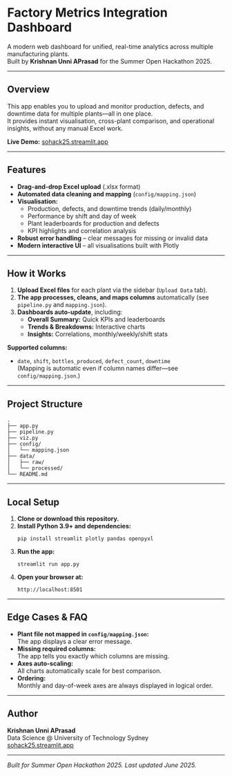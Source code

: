 # Factory Metrics Integration Dashboard

A modern web dashboard for unified, real-time analytics across multiple manufacturing plants.  
Built by **Krishnan Unni APrasad** for the Summer Open Hackathon 2025.

---

## Overview

This app enables you to upload and monitor production, defects, and downtime data for multiple plants—all in one place.  
It provides instant visualisation, cross-plant comparison, and operational insights, without any manual Excel work.

**Live Demo:** [sohack25.streamlit.app](https://sohack25.streamlit.app/)

---

## Features

- **Drag-and-drop Excel upload** (.xlsx format)
- **Automated data cleaning and mapping** (`config/mapping.json`)
- **Visualisation:**
    - Production, defects, and downtime trends (daily/monthly)
    - Performance by shift and day of week
    - Plant leaderboards for production and defects
    - KPI highlights and correlation analysis
- **Robust error handling** – clear messages for missing or invalid data
- **Modern interactive UI** – all visualisations built with Plotly

---

## How it Works

1. **Upload Excel files** for each plant via the sidebar (`Upload Data` tab).
2. **The app processes, cleans, and maps columns** automatically (see `pipeline.py` and `mapping.json`).
3. **Dashboards auto-update**, including:
    - **Overall Summary:** Quick KPIs and leaderboards
    - **Trends & Breakdowns:** Interactive charts
    - **Insights:** Correlations, monthly/weekly/shift stats

**Supported columns:**  
- `date`, `shift`, `bottles_produced`, `defect_count`, `downtime`  
(Mapping is automatic even if column names differ—see `config/mapping.json`.)

---

## Project Structure

```
.
├── app.py
├── pipeline.py
├── viz.py
├── config/
│   └── mapping.json
├── data/
│   ├── raw/
│   └── processed/
└── README.md
```

---

## Local Setup

1. **Clone or download this repository.**
2. **Install Python 3.9+ and dependencies:**
    ```
    pip install streamlit plotly pandas openpyxl
    ```
3. **Run the app:**
    ```
    streamlit run app.py
    ```
4. **Open your browser at:**
    ```
    http://localhost:8501
    ```

---

## Edge Cases & FAQ

- **Plant file not mapped in `config/mapping.json`:**  
  The app displays a clear error message.
- **Missing required columns:**  
  The app tells you exactly which columns are missing.
- **Axes auto-scaling:**  
  All charts automatically scale for best comparison.
- **Ordering:**  
  Monthly and day-of-week axes are always displayed in logical order.

---

## Author

**Krishnan Unni APrasad**  
Data Science @ University of Technology Sydney  
[sohack25.streamlit.app](https://sohack25.streamlit.app/)

---

*Built for Summer Open Hackathon 2025. Last updated June 2025.*

